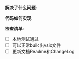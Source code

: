 <!-- 非常感谢你的PR，请花一点时间填一下下面的问题 -->

**解决了什么问题**:

**代码如何实现**:

**检查清单**:

<!--
  确认已完成的请在[ ]中写入字符x
  例子:
    - [x] 本地测试通过
-->
- [ ] 本地测试通过
- [ ] 可以正常build出vsix文件
- [ ] 更新文档Readme和ChangeLog